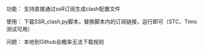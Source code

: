 功能：
支持直接通过ssR订阅生成clash配置文件

使用：
下载SSR_clash,py脚本，替换脚本内的订阅链接，运行即可（STC、Timo测试可用）

问题：
本地到Github会概率无法下载规则
